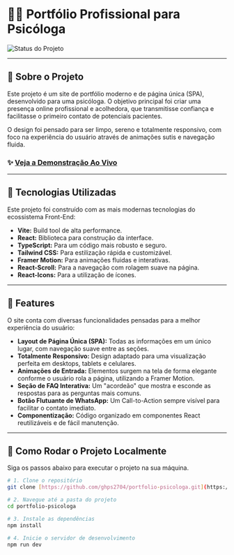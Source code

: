 # 👩‍⚕️ Portfólio Profissional para Psicóloga

![Status do Projeto](https://img.shields.io/badge/status-concluído-brightgreen?style=for-the-badge)

---

## 📝 Sobre o Projeto

Este projeto é um site de portfólio moderno e de página única (SPA), desenvolvido para uma psicóloga. O objetivo principal foi criar uma presença online profissional e acolhedora, que transmitisse confiança e facilitasse o primeiro contato de potenciais pacientes.

O design foi pensado para ser limpo, sereno e totalmente responsivo, com foco na experiência do usuário através de animações sutis e navegação fluida.

### ✨ [Veja a Demonstração Ao Vivo](https://portfolio-adriana-gold.vercel.app/)

---

## 🚀 Tecnologias Utilizadas

Este projeto foi construído com as mais modernas tecnologias do ecossistema Front-End:

* **Vite:** Build tool de alta performance.
* **React:** Biblioteca para construção da interface.
* **TypeScript:** Para um código mais robusto e seguro.
* **Tailwind CSS:** Para estilização rápida e customizável.
* **Framer Motion:** Para animações fluidas e interativas.
* **React-Scroll:** Para a navegação com rolagem suave na página.
* **React-Icons:** Para a utilização de ícones.

---

## 🎯 Features

O site conta com diversas funcionalidades pensadas para a melhor experiência do usuário:

* **Layout de Página Única (SPA):** Todas as informações em um único lugar, com navegação suave entre as seções.
* **Totalmente Responsivo:** Design adaptado para uma visualização perfeita em desktops, tablets e celulares.
* **Animações de Entrada:** Elementos surgem na tela de forma elegante conforme o usuário rola a página, utilizando a Framer Motion.
* **Seção de FAQ Interativa:** Um "acordeão" que mostra e esconde as respostas para as perguntas mais comuns.
* **Botão Flutuante de WhatsApp:** Um Call-to-Action sempre visível para facilitar o contato imediato.
* **Componentização:** Código organizado em componentes React reutilizáveis e de fácil manutenção.

---

## 🏁 Como Rodar o Projeto Localmente

Siga os passos abaixo para executar o projeto na sua máquina.

```bash
# 1. Clone o repositório
git clone [https://github.com/ghps2704/portfolio-psicologa.git](https://github.com/ghps2704/portfolio-psicologa.git)

# 2. Navegue até a pasta do projeto
cd portfolio-psicologa

# 3. Instale as dependências
npm install

# 4. Inicie o servidor de desenvolvimento
npm run dev
